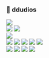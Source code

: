 ### 🐹 ddudios

<a href="https://velog.io/@ddudi"><img src="https://img.shields.io/badge/Velog-4DB6AC?style=flat-square&logo=velog&logoColor=white"/></a>  
<img src="https://img.shields.io/badge/SwiftUI-E65100?style=flat-square&logo=swift&logoColor=white"/>
<img src="https://img.shields.io/badge/UIKit-E65100?style=flat-square&logo=swift&logoColor=white"/>  
<img src="https://img.shields.io/badge/Firebase-FFCA28?style=flat-square&logo=firebase&logoColor=white"/>  
<img src="https://img.shields.io/badge/Xcode-1E88E5?style=flat-square&logo=xcode&logoColor=white"/>
<img src="https://img.shields.io/badge/Eclipse-1A237E?style=flat-square&logo=eclipse&logoColor=white"/>
<img src="https://img.shields.io/badge/VisualStudioCode-42A5F5?style=flat-square&logo=visualstudiocode&logoColor=white"/>
<img src="https://img.shields.io/badge/SolidWorks-DD0700?style=flat-square&logo=dassaultsystemes&logoColor=white"/>
<img src="https://img.shields.io/badge/Arduino-00878F?style=flat-square&logo=arduino&logoColor=white"/>  
<img src="https://img.shields.io/badge/GitHub-212121?style=flat-square&logo=github&logoColor=white"/>
<img src="https://img.shields.io/badge/Notion-212121?style=flat-square&logo=notion&logoColor=white"/>
<img src="https://img.shields.io/badge/Obsidian-7C3AED?style=flat-square&logo=obsidian&logoColor=white"/>
<img src="https://img.shields.io/badge/Figma-FF5722?style=flat-square&logo=figma&logoColor=white"/>


<!--
**ddudios/ddudios** is a ✨ _special_ ✨ repository because its `README.md` (this file) appears on your GitHub profile.

Here are some ideas to get you started:

- 🔭 I’m currently working on ...
- 🌱 I’m currently learning ...
- 👯 I’m looking to collaborate on ...
- 🤔 I’m looking for help with ...
- 💬 Ask me about ...
- 📫 How to reach me: ...
- 😄 Pronouns: ...
- ⚡ Fun fact: ...
- [아이콘 사이트](https://simpleicons.org/)
-->
